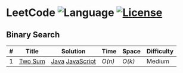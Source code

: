 # LeetCode ![Language](https://img.shields.io/badge/language-Java%20%2F%20JavaScript-orange.svg)  [![License](https://img.shields.io/badge/license-MIT-blue.svg)](./LICENSE)
## Binary Search
|  #  | Title           |  Solution       |  Time           | Space           | Difficulty    | 
|-----|---------------- | --------------- | --------------- | --------------- | ------------- |
1 | [Two Sum](https://leetcode.com/problems/two-sum/description/) | [Java](./Shell/word-frequency.sh) [JavaScript](./Shell/word-frequency.sh)| _O(n)_ | _O(k)_ | Medium ||
